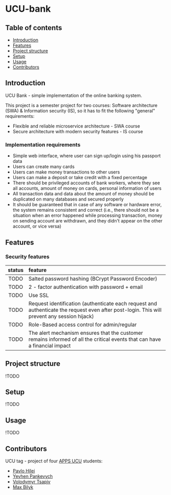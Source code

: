 # UCU-bank

## Table of contents
- [Introduction](#introduction)
- [Features](#features)
- [Project structure](#project-structure)
- [Setup](#setup)
- [Usage](#usage)
- [Contributors](#contributors)

## Introduction
UCU Bank - simple implementation of the online banking system.

This project is a semester project for two courses: Software architecture (SWA) & Information security (IS), so it has to fit the following "general" requirements:
- Flexible and reliable microservice architecture - SWA course
- Secure architecture with modern security features - IS course

### Implementation requirements
- Simple web interface, where user can sign up/login using his passport data
- Users can create many cards
- Users can make money transactions to other users
- Users can make a deposit or take credit with a fixed percentage
- There should be privileged accounts of bank workers, where they see all accounts, amount of money on cards, personal information of users
- All transaction data and data about the amount of money should be duplicated on many databases and secured properly
- It should be guaranteed that in case of any software or hardware error, the system remains consistent and correct (i.e., there should not be a situation when an error happened while processing transaction, money on sending account are withdrawn, and they didn't appear on the other account, or vice versa)

## Features
### Security features
|status  | feature |
|:------:| :---------------- |
| TODO   | Salted password hashing (BCrypt Password Encoder) |
| TODO   | 2 - factor authentication with password + email |
| TODO   | Use SSL  |
| TODO   | Request identification (authenticate each request and authenticate the request even after post-login. This will prevent any session hijack) |
| TODO   | Role-Based access control for admin/regular | 
| TODO   | The alert mechanism ensures that the customer remains informed of all the critical events that can have a financial impact |

## Project structure
!TODO

## Setup
!TODO

## Usage
!TODO

## Contributors
UCU tag - project of four [APPS UCU](https://apps.ucu.edu.ua/en/) students:
- [Pavlo Hilei](https://github.com/Pavlik1400)
- [Yevhen Pankevych](https://github.com/yewhenp)
- [Volodymyr Tsapiv](https://github.com/Tsapiv)
- [Max Bilyk](https://github.com/mak9su4roi)
